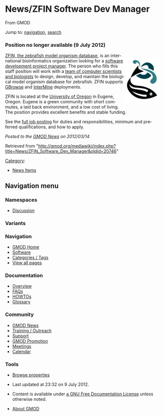 <div id="mw-page-base" class="noprint">

</div>

<div id="mw-head-base" class="noprint">

</div>

<div id="content" class="mw-body" role="main">

<span id="top"></span>

<div id="mw-js-message" style="display:none;">

</div>



# <span dir="auto">News/ZFIN Software Dev Manager</span>

<div id="bodyContent">

<div id="siteSub">

From GMOD

</div>

<div id="contentSub">

</div>

<div id="jump-to-nav" class="mw-jump">

Jump to: [navigation](#mw-navigation), [search](#p-search)

</div>

<div id="mw-content-text" class="mw-content-ltr" lang="en" dir="ltr">

### <span id="Position_no_longer_available_.289_July_2012.29" class="mw-headline">Position no longer available (9 July 2012)</span>

<div class="plainlinks" style="float:right">

<a
href="https://wiki.zfin.org/display/jobs/2012/02/27/Software+Development+Manager+position+-+ZFIN%2C+University+of+Oregon"
rel="nofollow" title="ZFIN is hiring"><img
src="../../mediawiki/images/2/24/ZFINLogo.png" width="115" height="146"
alt="ZFIN is hiring" /></a>

</div>

<a href="http://zfin.org" class="external text" rel="nofollow">ZFIN, the
zebrafish model organism database</a>, is an international
bioinformatics organization looking for a <a
href="https://wiki.zfin.org/display/jobs/2012/02/27/Software+Development+Manager+position+-+ZFIN%2C+University+of+Oregon"
class="external text" rel="nofollow">software development project
manager</a>. The person who fills this staff position will work with a
<a
href="http://zfin.org/cgi-bin/webdriver?MIval=aa-labview.apg&amp;OID=ZDB-LAB-000914-1"
class="external text" rel="nofollow">team of computer scientists and
biologists</a> to design, develop, and maintain the biological model
organism database for zebrafish. ZFIN supports
[GBrowse](../GBrowse.1 "GBrowse") and
[InterMine](../InterMine "InterMine") deployments.

ZFIN is located at the
<a href="http://uoregon.edu/" class="external text"
rel="nofollow">University of Oregon</a> in Eugene, Oregon. Eugene is a
green community with short commutes, a laid back environment, and a low
cost of living. The position provides excellent benefits and stable
funding.

See the <a
href="https://wiki.zfin.org/display/jobs/2012/02/27/Software+Development+Manager+position+-+ZFIN,+University+of+Oregon"
class="external text" rel="nofollow">full job posting</a> for duties and
responsibilities, minimum and preferred qualifications, and how to
apply.

  

<div class="newsfooter">

*Posted to the [GMOD News](../GMOD_News "GMOD News") on 2012/03/14*

</div>

</div>

<div class="printfooter">

Retrieved from
"<http://gmod.org/mediawiki/index.php?title=News/ZFIN_Software_Dev_Manager&oldid=20746>"

</div>

<div id="catlinks" class="catlinks">

<div id="mw-normal-catlinks" class="mw-normal-catlinks">

[Category](../Special:Categories "Special:Categories"):

- [News Items](../Category:News_Items "Category:News Items")

</div>

</div>

<div class="visualClear">

</div>

</div>

</div>

<div id="mw-navigation">

## Navigation menu

<div id="mw-head">



<div id="left-navigation">

<div id="p-namespaces" class="vectorTabs" role="navigation"
aria-labelledby="p-namespaces-label">

### Namespaces


- <span id="ca-talk"><a
  href="http://gmod.org/mediawiki/index.php?title=Talk:News/ZFIN_Software_Dev_Manager&amp;action=edit&amp;redlink=1"
  accesskey="t"
  title="Discussion about the content page [t]">Discussion</a></span>

</div>

<div id="p-variants" class="vectorMenu emptyPortlet" role="navigation"
aria-labelledby="p-variants-label">

### 

### Variants[](#)

<div class="menu">

</div>

</div>

</div>





</div>

</div>

</div>

<div id="mw-panel">

<div id="p-logo" role="banner">

<a href="../Main_Page"
style="background-image: url(../../images/GMOD-cogs.png);"
title="Visit the main page"></a>

</div>

<div id="p-Navigation" class="portal" role="navigation"
aria-labelledby="p-Navigation-label">

### Navigation

<div class="body">

- <span id="n-GMOD-Home">[GMOD Home](../Main_Page)</span>
- <span id="n-Software">[Software](../GMOD_Components)</span>
- <span id="n-Categories-.2F-Tags">[Categories /
  Tags](../Categories)</span>
- <span id="n-View-all-pages">[View all
  pages](../Special:AllPages)</span>

</div>

</div>

<div id="p-Documentation" class="portal" role="navigation"
aria-labelledby="p-Documentation-label">

### Documentation

<div class="body">

- <span id="n-Overview">[Overview](../Overview)</span>
- <span id="n-FAQs">[FAQs](../Category:FAQ)</span>
- <span id="n-HOWTOs">[HOWTOs](../Category:HOWTO)</span>
- <span id="n-Glossary">[Glossary](../Glossary)</span>

</div>

</div>

<div id="p-Community" class="portal" role="navigation"
aria-labelledby="p-Community-label">

### Community

<div class="body">

- <span id="n-GMOD-News">[GMOD News](../GMOD_News)</span>
- <span id="n-Training-.2F-Outreach">[Training /
  Outreach](../Training_and_Outreach)</span>
- <span id="n-Support">[Support](../Support)</span>
- <span id="n-GMOD-Promotion">[GMOD Promotion](../GMOD_Promotion)</span>
- <span id="n-Meetings">[Meetings](../Meetings)</span>
- <span id="n-Calendar">[Calendar](../Calendar)</span>

</div>

</div>

<div id="p-tb" class="portal" role="navigation"
aria-labelledby="p-tb-label">

### Tools

<div class="body">


- <span id="t-smwbrowselink"><a href="../Special%3ABrowse/News-2FZFIN_Software_Dev_Manager"
  rel="smw-browse">Browse properties</a></span>


</div>

</div>

</div>

</div>

<div id="footer" role="contentinfo">

- <span id="footer-info-lastmod">Last updated at 23:32 on 9 July
  2012.</span>
<!-- - <span id="footer-info-viewcount">9,478 page views.</span> -->
- <span id="footer-info-copyright">Content is available under
  <a href="http://www.gnu.org/licenses/fdl-1.3.html" class="external"
  rel="nofollow">a GNU Free Documentation License</a> unless otherwise
  noted.</span>

<!-- -->

- <span id="footer-places-about">[About
  GMOD](../GMOD:About "GMOD:About")</span>

<!-- -->






</div>

